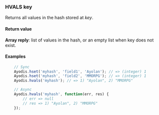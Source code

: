 ### HVALS key

Returns all values in the hash stored at *key*.

#### Return value

**Array reply**: list of values in the hash, or an empty list when key does not exist.


#### Examples
```javascript
    // Sync
    Ayodis.hset('myhash', 'field1', 'Ayolan'); // => (integer) 1
    Ayodis.hset('myhash', 'field2', 'MMORPG'); // => (integer) 1
    Ayodis.hvals('myhash'); // => 1) "Ayolan", 2) "MMORPG"

    // Async
    Ayodis.hvals('myhash', function(err, res) {
        // err => null
        // res => 1) "Ayolan", 2) "MMORPG"
    });
```